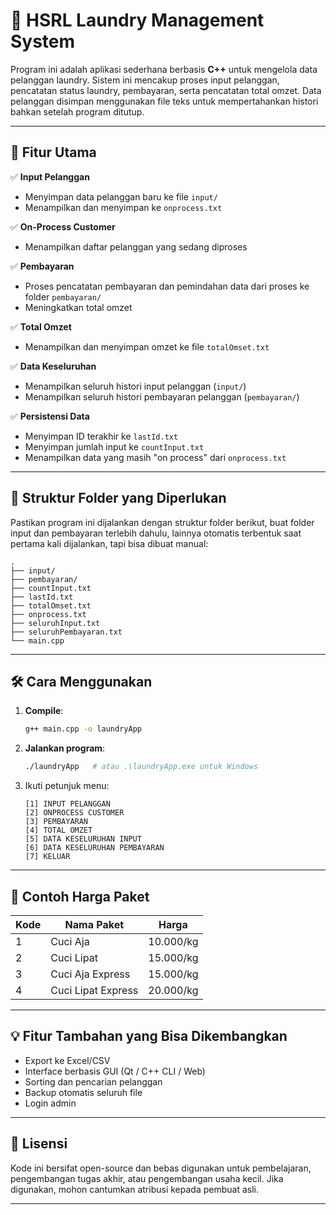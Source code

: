 # 🧺 HSRL Laundry Management System

Program ini adalah aplikasi sederhana berbasis **C++** untuk mengelola data pelanggan laundry. Sistem ini mencakup proses input pelanggan, pencatatan status laundry, pembayaran, serta pencatatan total omzet. Data pelanggan disimpan menggunakan file teks untuk mempertahankan histori bahkan setelah program ditutup.

---

## 📂 Fitur Utama

✅ **Input Pelanggan**

* Menyimpan data pelanggan baru ke file `input/`
* Menampilkan dan menyimpan ke `onprocess.txt`

✅ **On-Process Customer**

* Menampilkan daftar pelanggan yang sedang diproses

✅ **Pembayaran**

* Proses pencatatan pembayaran dan pemindahan data dari proses ke folder `pembayaran/`
* Meningkatkan total omzet

✅ **Total Omzet**

* Menampilkan dan menyimpan omzet ke file `totalOmset.txt`

✅ **Data Keseluruhan**

* Menampilkan seluruh histori input pelanggan (`input/`)
* Menampilkan seluruh histori pembayaran pelanggan (`pembayaran/`)

✅ **Persistensi Data**

* Menyimpan ID terakhir ke `lastId.txt`
* Menyimpan jumlah input ke `countInput.txt`
* Menampilkan data yang masih "on process" dari `onprocess.txt`

---

## 📁 Struktur Folder yang Diperlukan

Pastikan program ini dijalankan dengan struktur folder berikut, buat folder input dan pembayaran terlebih dahulu, lainnya otomatis terbentuk saat pertama kali dijalankan, tapi bisa dibuat manual:

```
.
├── input/
├── pembayaran/
├── countInput.txt
├── lastId.txt
├── totalOmset.txt
├── onprocess.txt
├── seluruhInput.txt
├── seluruhPembayaran.txt
└── main.cpp
```

---

## 🛠️ Cara Menggunakan

1. **Compile**:

   ```bash
   g++ main.cpp -o laundryApp
   ```

2. **Jalankan program**:

   ```bash
   ./laundryApp   # atau .\laundryApp.exe untuk Windows
   ```

3. Ikuti petunjuk menu:

   ```
   [1] INPUT PELANGGAN
   [2] ONPROCESS CUSTOMER
   [3] PEMBAYARAN
   [4] TOTAL OMZET
   [5] DATA KESELURUHAN INPUT
   [6] DATA KESELURUHAN PEMBAYARAN
   [7] KELUAR
   ```

---

## 📌 Contoh Harga Paket

| Kode | Nama Paket         | Harga     |
| ---- | ------------------ | --------- |
| 1    | Cuci Aja           | 10.000/kg |
| 2    | Cuci Lipat         | 15.000/kg |
| 3    | Cuci Aja Express   | 15.000/kg |
| 4    | Cuci Lipat Express | 20.000/kg |

---

## 💡 Fitur Tambahan yang Bisa Dikembangkan

* Export ke Excel/CSV
* Interface berbasis GUI (Qt / C++ CLI / Web)
* Sorting dan pencarian pelanggan
* Backup otomatis seluruh file
* Login admin

---

## 📄 Lisensi

Kode ini bersifat open-source dan bebas digunakan untuk pembelajaran, pengembangan tugas akhir, atau pengembangan usaha kecil. Jika digunakan, mohon cantumkan atribusi kepada pembuat asli.

---
